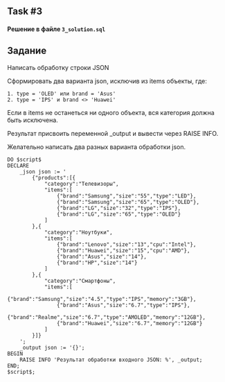 ## Task \#3

#### Решение в файле `3_solution.sql`

## Задание
Написать обработку строки JSON

Сформировать два варианта json, исключив из items объекты, где:

    1. type = 'OLED' или brand = 'Asus'
    2. type = 'IPS' и brand <> 'Huawei'

Если в items не останеться ни одного объекта, вся категория должна быть исключена.

Результат присвоить переменной _output и вывести через RAISE INFO.

Желательно написать два разных варианта обработки json.

```
DO $script$
DECLARE
    _json json := '
        {"products":[{
            "category":"Телевизоры",
            "items":[
                {"brand":"Samsung","size":"55","type":"LED"},
                {"brand":"Samsung","size":"65","type":"OLED"},
                {"brand":"LG","size":"32","type":"IPS"},
                {"brand":"LG","size":"65","type":"OLED"}
            ]
        },{
            "category":"Ноутбуки",
            "items":[
                {"brand":"Lenovo","size":"13","cpu":"Intel"},
                {"brand":"Huawei","size":"15","cpu":"AMD"},
                {"brand":"Asus","size":"14"},
                {"brand":"HP","size":"14"}
            ]
        },{
            "category":"Смартфоны",
            "items":[
                {"brand":"Samsung","size":"4.5","type":"IPS","memory":"3GB"},
                {"brand":"Asus","size":"6.7","type":"IPS"},
                {"brand":"Realme","size":"6.7","type":"AMOLED","memory":"12GB"},
                {"brand":"Huawei","size":"6.7","memory":"12GB"}
            ]
        }]}
    ';
    _output json := '{}';
BEGIN
    RAISE INFO 'Результат обработки входного JSON: %', _output;
END;
$script$;
```